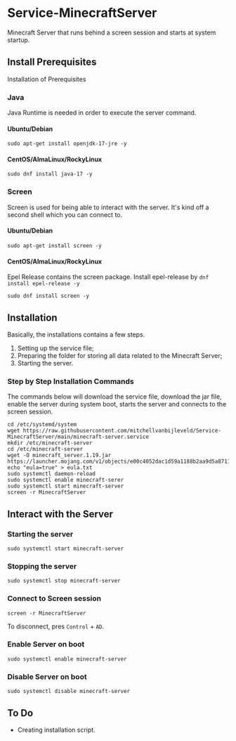 # Service-MinecraftServer
Minecraft Server that runs behind a screen session and starts at system startup.

## Install Prerequisites
Installation of Prerequisites

### Java
Java Runtime is needed in order to execute the server command.

#### Ubuntu/Debian
```
sudo apt-get install openjdk-17-jre -y
```

#### CentOS/AlmaLinux/RockyLinux
```
sudo dnf install java-17 -y
```

### Screen
Screen is used for being able to interact with the server. It's kind off a second shell which you can connect to.

#### Ubuntu/Debian
```
sudo apt-get install screen -y
```

#### CentOS/AlmaLinux/RockyLinux
Epel Release contains the screen package. Install epel-release by `dnf install epel-release -y`
```
sudo dnf install screen -y
```

## Installation
Basically, the installations contains a few steps.
1. Setting up the service file;
2. Preparing the folder for storing all data related to the Minecraft Server;
3. Starting the server.

### Step by Step Installation Commands
The commands below will download the service file, download the jar file, enable the server during system boot, starts the server and connects to the screen session.
```
cd /etc/systemd/system
wget https://raw.githubusercontent.com/mitchellvanbijleveld/Service-MinecraftServer/main/minecraft-server.service
mkdir /etc/minecraft-server
cd /etc/minecraft-server
wget -O minecraft_server.1.19.jar https://launcher.mojang.com/v1/objects/e00c4052dac1d59a1188b2aa9d5a87113aaf1122/server.jar
echo "eula=true" > eula.txt
sudo systemctl daemon-reload
sudo systemctl enable minecraft-serer
sudo systemctl start minecraft-server
screen -r MinecraftServer
```

## Interact with the Server
### Starting the server
```
sudo systemctl start minecraft-server
```

### Stopping the server
```
sudo systemctl stop minecraft-server
```

### Connect to Screen session
```
screen -r MinecraftServer
```

To disconnect, pres `Control` + `AD`.

### Enable Server on boot
```
sudo systemctl enable minecraft-server
```

### Disable Server on boot
```
sudo systemctl disable minecraft-server
```

## To Do
- Creating installation script.
